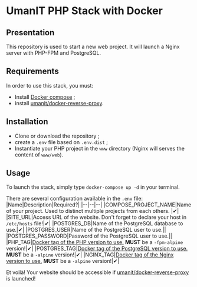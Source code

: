 # UmanIT PHP Stack with Docker

## Presentation
This repository is used to start a new web project. It will launch a Nginx server with PHP-FPM and PostgreSQL.

## Requirements
In order to use this stack, you must:
* Install [Docker compose](https://docs.docker.com/compose/) ;
* install [umanit/docker-reverse-proxy](https://github.com/umanit/docker-reverse-proxy).

## Installation
* Clone or download the repository ;
* create a `.env` file based on `.env.dist` ;
* Instantiate your PHP project in the `www` directory (Nginx will serves the content of `www/web`).

## Usage
To launch the stack, simply type `docker-compose up -d` in your terminal.

There are several configuration available in the `.env` file:
|Name|Description|Required?|
|--|--|--|
|COMPOSE_PROJECT_NAME|Name of your project. Used to distinct multiple projects from each others.  |✔|
|SITE_URL|Access URL of the website. Don't forget to declare your host in `/etc/hosts` file!|✔|
|POSTGRES_DB|Name of the PostgreSQL database to use.|✔|
|POSTGRES_USER|Name of the PostgreSQL user to use.||
|POSTGRES_PASSWORD|Password of the PostgreSQL user to use.||
|PHP_TAG|[Docker tag of the PHP version to use.](https://hub.docker.com/_/php/) **MUST** be a `-fpm-alpine` version!|✔|
|POSTGRES_TAG|[Docker tag of the PostgreSQL version to use.](https://hub.docker.com/_/postgres/) **MUST** be a `-alpine` version!|✔|
|NGINX_TAG|[Docker tag of the Nginx version to use.](https://hub.docker.com/_/nginx/) **MUST** be a `-alpine` version!|✔|

Et voilà! Your website should be accessible if [umanit/docker-reverse-proxy](https://github.com/umanit/docker-reverse-proxy) is launched!
